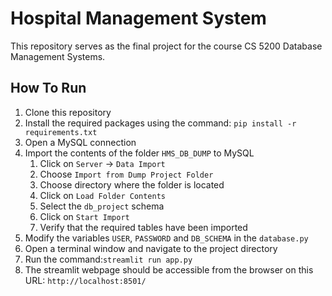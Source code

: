 # Hospital Management System
This repository serves as the final project for the course CS 5200 Database Management Systems.

## How To Run
1) Clone this repository
2) Install the required packages using the command: ```pip install -r requirements.txt```
3) Open a MySQL connection
4) Import the contents of the folder ```HMS_DB_DUMP``` to MySQL
   1) Click on ```Server``` -> ```Data Import```
   2) Choose ```Import from Dump Project Folder```
   3) Choose directory where the folder is located
   4) Click on ```Load Folder Contents```
   5) Select the ```db_project``` schema
   6) Click on ```Start Import```
   7) Verify that the required tables have been imported
5) Modify the variables ```USER```, ```PASSWORD``` and ```DB_SCHEMA``` in the ```database.py```
6) Open a terminal window and navigate to the project directory
7) Run the command:``` streamlit run app.py ```
8) The streamlit webpage should be accessible from the browser on this URL: ```http://localhost:8501/```
